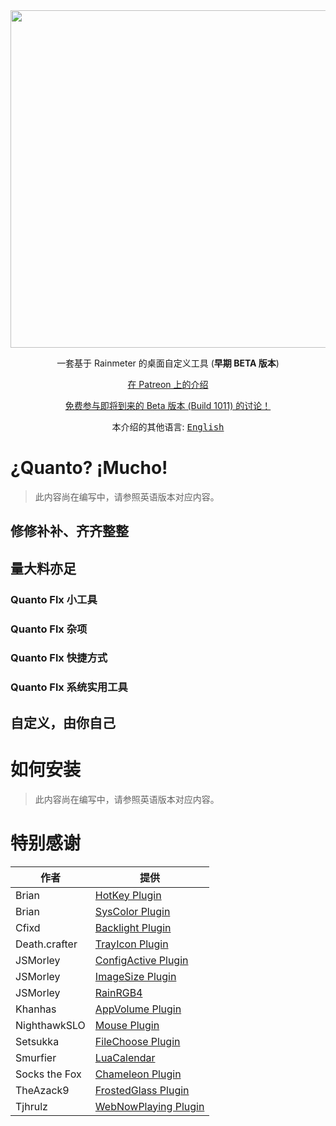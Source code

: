 <div align="center">

  <img width="540" src="https://github.com/SteveHsuDrawing/quanto2/assets/122773837/0e8035f1-c109-4d7f-9ee7-815153b4556f">
  
  <p>一套基于 Rainmeter 的桌面自定义工具 (<b>早期 BETA 版本</b>)</p>

  <a href="https://www.patreon.com/posts/94576967">在 Patreon 上的介绍</a>

  <a href="https://www.patreon.com/posts/111645302">免费参与即将到来的 Beta 版本 (Build 1011) 的讨论！</a>

  <p>本介绍的其他语言: <a href="/README.md"><kbd>English</kbd></a></p>

  <p></p>

</div>

# ¿Quanto? ¡Mucho!

> 此内容尚在编写中，请参照英语版本对应内容。

## 修修补补、齐齐整整

## 量大料亦足

### Quanto Flx 小工具

### Quanto Flx 杂项

### Quanto Flx 快捷方式

### Quanto Flx 系统实用工具

## 自定义，由你自己

# 如何安装

> 此内容尚在编写中，请参照英语版本对应内容。

# 特别感谢

| 作者 | 提供 |
|-|-|
| Brian | [HotKey Plugin](https://github.com/brianferguson/HotKey.dll) |
| Brian | [SysColor Plugin](https://github.com/brianferguson/SysColor.dll/) |
| Cfixd | [Backlight Plugin](https://forum.rainmeter.net/viewtopic.php?p=103782) |
| Death.crafter | [TrayIcon Plugin](https://github.com/deathcrafter/PluginTrayIcon) |
| JSMorley | [ConfigActive Plugin](https://github.com/jsmorley/ConfigActive) |
| JSMorley | [ImageSize Plugin](https://forum.rainmeter.net/viewtopic.php?p=101884) |
| JSMorley | [RainRGB4](https://forum.rainmeter.net/viewtopic.php?t=6215) |
| Khanhas | [AppVolume Plugin](https://github.com/khanhas/AppVolumePlugin) |
| NighthawkSLO | [Mouse Plugin](https://github.com/NighthawkSLO/Mouse.dll/) |
| Setsukka | [FileChoose Plugin](https://forum.rainmeter.net/viewtopic.php?p=167079) |
| Smurfier | [LuaCalendar](https://forum.rainmeter.net/viewtopic.php?p=63288) |
| Socks the Fox | [Chameleon Plugin](https://github.com/socks-the-fox/chameleon) |
| TheAzack9 | [FrostedGlass Plugin](https://github.com/TheAzack9/FrostedGlass) |
| Tjhrulz | [WebNowPlaying Plugin](https://github.com/keifufu/WebNowPlaying-Rainmeter) |

